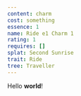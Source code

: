 ```yaml
---
content: charm
cost: something
essence: 1
name: Ride e1 Charm 1
rating: 1
requires: []
splat: Second Sunrise
trait: Ride
tree: Traveller
---
```


Hello **world**!
